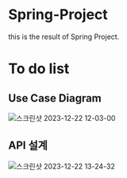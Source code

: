 # Spring-Project
this is the result of Spring Project.

# To do list

## Use Case Diagram


![스크린샷 2023-12-22 12-03-00](https://github.com/asd311sw/Spring-Project/assets/59782980/07b6a19a-2c0d-457c-829c-c8d59d95a17f)


## API 설계

![스크린샷 2023-12-22 13-24-32](https://github.com/asd311sw/Spring-Project/assets/59782980/233ab8c7-5500-4171-a90e-6343495ae214)

